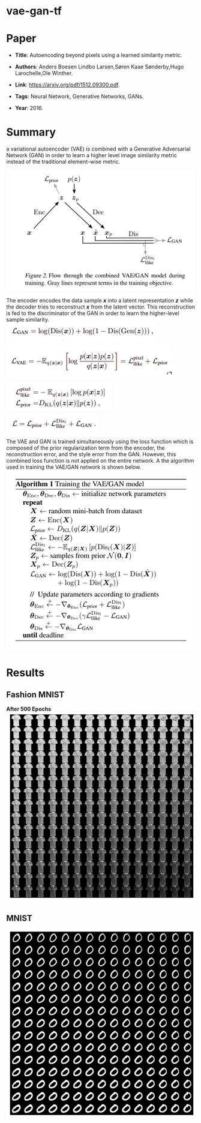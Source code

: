 # vae-gan-tf


# Paper

* **Title**: Autoencoding beyond pixels using a learned similarity metric.

* **Authors**: Anders Boesen Lindbo Larsen,Søren Kaae Sønderby,Hugo Larochelle,Ole Winther.

* **Link**: https://arxiv.org/pdf/1512.09300.pdf.

* **Tags**: Neural Network, Generative Networks, GANs.

* **Year**: 2016.


# Summary

a variational autoencoder (VAE) is combined with a Generative Adversarial Network (GAN) in order to learn a higher level image similarity metric instead of the traditional element-wise metric. 

![](https://github.com/Umang-pandey/vae-gan-tf/blob/master/images/model.png)

The encoder encodes the data sample **_x_** into a latent representation **_z_** while the decoder tries to reconstruct **_x_** from the latent vector. This reconstruction is fed to the discriminator of the GAN in order to learn the higher-level sample similarity.
![](https://github.com/Umang-pandey/vae-gan-tf/blob/master/images/ganloss.png)


![](https://github.com/Umang-pandey/vae-gan-tf/blob/master/images/vaeloss.png)

![](https://github.com/Umang-pandey/vae-gan-tf/blob/master/images/loss_prior.png)

![](https://github.com/Umang-pandey/vae-gan-tf/blob/master/images/trueloss.png)

The VAE and GAN is trained simultaneously using the loss function  which is composed of the prior regularization term from the encoder, the reconstruction error, and the style error from the GAN. However, this combined loss function is not applied on the entire network. A  the algorithm used in training the VAE/GAN network is shown below.

![](https://github.com/Umang-pandey/vae-gan-tf/blob/master/images/algorithm.png)

# Results

## Fashion MNIST 
**After 500 Epochs**
![](https://github.com/Umang-pandey/vae-gan-tf/blob/master/images/fashion_mgif.gif)


## MNIST
![](https://github.com/Umang-pandey/vae-gan-tf/blob/master/images/mnist_gif.gif)




